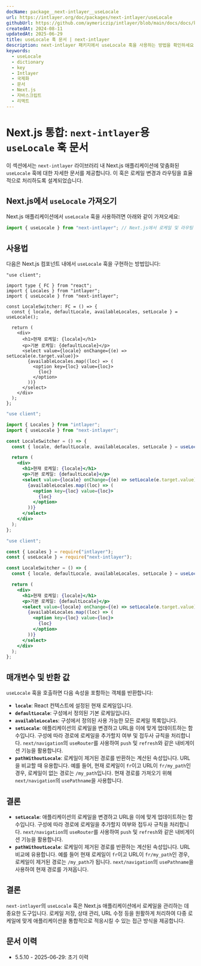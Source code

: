 ```yaml
---
docName: package__next-intlayer__useLocale
url: https://intlayer.org/doc/packages/next-intlayer/useLocale
githubUrl: https://github.com/aymericzip/intlayer/blob/main/docs/docs/ko/packages/next-intlayer/useLocale.md
createdAt: 2024-08-11
updatedAt: 2025-06-29
title: useLocale 훅 문서 | next-intlayer
description: next-intlayer 패키지에서 useLocale 훅을 사용하는 방법을 확인하세요
keywords:
  - useLocale
  - dictionary
  - key
  - Intlayer
  - 국제화
  - 문서
  - Next.js
  - 자바스크립트
  - 리액트
---
```


# Next.js 통합: `next-intlayer`용 `useLocale` 훅 문서

이 섹션에서는 `next-intlayer` 라이브러리 내 Next.js 애플리케이션에 맞춤화된 `useLocale` 훅에 대한 자세한 문서를 제공합니다. 이 훅은 로케일 변경과 라우팅을 효율적으로 처리하도록 설계되었습니다.

## Next.js에서 `useLocale` 가져오기

Next.js 애플리케이션에서 `useLocale` 훅을 사용하려면 아래와 같이 가져오세요:

```javascript
import { useLocale } from "next-intlayer"; // Next.js에서 로케일 및 라우팅 관리를 위해 사용
```

## 사용법

다음은 Next.js 컴포넌트 내에서 `useLocale` 훅을 구현하는 방법입니다:

```tsx fileName="src/components/LocaleSwitcher.tsx" codeFormat="typescript"
"use client";

import type { FC } from "react";
import { Locales } from "intlayer";
import { useLocale } from "next-intlayer";

const LocaleSwitcher: FC = () => {
  const { locale, defaultLocale, availableLocales, setLocale } = useLocale();

  return (
    <div>
      <h1>현재 로케일: {locale}</h1>
      <p>기본 로케일: {defaultLocale}</p>
      <select value={locale} onChange={(e) => setLocale(e.target.value)}>
        {availableLocales.map((loc) => (
          <option key={loc} value={loc}>
            {loc}
          </option>
        ))}
      </select>
    </div>
  );
};
```

```jsx fileName="src/components/LocaleSwitcher.mjx" codeFormat="esm"
"use client";

import { Locales } from "intlayer";
import { useLocale } from "next-intlayer";

const LocaleSwitcher = () => {
  const { locale, defaultLocale, availableLocales, setLocale } = useLocale();

  return (
    <div>
      <h1>현재 로케일: {locale}</h1>
      <p>기본 로케일: {defaultLocale}</p>
      <select value={locale} onChange={(e) => setLocale(e.target.value)}>
        {availableLocales.map((loc) => (
          <option key={loc} value={loc}>
            {loc}
          </option>
        ))}
      </select>
    </div>
  );
};
```

```jsx fileName="src/components/LocaleSwitcher.csx" codeFormat="commonjs"
"use client";

const { Locales } = require("intlayer");
const { useLocale } = require("next-intlayer");

const LocaleSwitcher = () => {
  const { locale, defaultLocale, availableLocales, setLocale } = useLocale();

  return (
    <div>
      <h1>현재 로케일: {locale}</h1>
      <p>기본 로케일: {defaultLocale}</p>
      <select value={locale} onChange={(e) => setLocale(e.target.value)}>
        {availableLocales.map((loc) => (
          <option key={loc} value={loc}>
            {loc}
          </option>
        ))}
      </select>
    </div>
  );
};
```

## 매개변수 및 반환 값

`useLocale` 훅을 호출하면 다음 속성을 포함하는 객체를 반환합니다:

- **`locale`**: React 컨텍스트에 설정된 현재 로케일입니다.
- **`defaultLocale`**: 구성에서 정의된 기본 로케일입니다.
- **`availableLocales`**: 구성에서 정의된 사용 가능한 모든 로케일 목록입니다.
- **`setLocale`**: 애플리케이션의 로케일을 변경하고 URL을 이에 맞게 업데이트하는 함수입니다. 구성에 따라 경로에 로케일을 추가할지 여부 및 접두사 규칙을 처리합니다. `next/navigation`의 `useRouter`를 사용하여 `push` 및 `refresh`와 같은 내비게이션 기능을 활용합니다.
- **`pathWithoutLocale`**: 로케일이 제거된 경로를 반환하는 계산된 속성입니다. URL을 비교할 때 유용합니다. 예를 들어, 현재 로케일이 `fr`이고 URL이 `fr/my_path`인 경우, 로케일이 없는 경로는 `/my_path`입니다. 현재 경로를 가져오기 위해 `next/navigation`의 `usePathname`을 사용합니다.

## 결론

- **`setLocale`**: 애플리케이션의 로케일을 변경하고 URL을 이에 맞게 업데이트하는 함수입니다. 구성에 따라 경로에 로케일을 추가할지 여부와 접두사 규칙을 처리합니다. `next/navigation`의 `useRouter`를 사용하여 `push` 및 `refresh`와 같은 내비게이션 기능을 활용합니다.
- **`pathWithoutLocale`**: 로케일이 제거된 경로를 반환하는 계산된 속성입니다. URL 비교에 유용합니다. 예를 들어 현재 로케일이 `fr`이고 URL이 `fr/my_path`인 경우, 로케일이 제거된 경로는 `/my_path`가 됩니다. `next/navigation`의 `usePathname`을 사용하여 현재 경로를 가져옵니다.

## 결론

`next-intlayer`의 `useLocale` 훅은 Next.js 애플리케이션에서 로케일을 관리하는 데 중요한 도구입니다. 로케일 저장, 상태 관리, URL 수정 등을 원활하게 처리하여 다중 로케일에 맞게 애플리케이션을 통합적으로 적응시킬 수 있는 접근 방식을 제공합니다.

## 문서 이력

- 5.5.10 - 2025-06-29: 초기 이력
